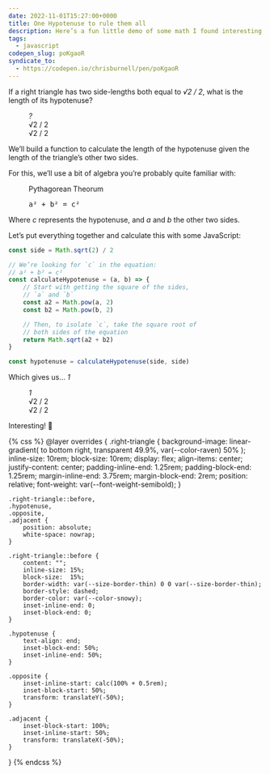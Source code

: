 ```yaml
---
date: 2022-11-01T15:27:00+0000
title: One Hypotenuse to rule them all
description: Here’s a fun little demo of some math I found interesting.
tags:
  - javascript
codepen_slug: poKgaoR
syndicate_to:
  - https://codepen.io/chrisburnell/pen/poKgaoR
---
```


If a right triangle has two side-lengths both equal to <var>√2 / 2</var>, what is the length of its hypotenuse?

<figure aria-hidden="true">
    <div class="right-triangle">
        <div class="hypotenuse  gamma"><var>?</var></div>
        <div class="opposite">√2 / 2</div>
        <div class="adjacent">√2 / 2</div>
    </div>
</figure>

We’ll build a function to calculate the length of the hypotenuse given the length of the triangle’s other two sides.

For this, we’ll use a bit of algebra you’re probably quite familiar with:

<figure>
    <p>Pythagorean Theorum</p>
    <p><samp class="delta">a² + b² = c²</samp></p>
</figure>

Where <var>c</var> represents the hypotenuse, and <var>a</var> and <var>b</var> the other two sides.

Let’s put everything together and calculate this with some JavaScript:

```js
const side = Math.sqrt(2) / 2

// We’re looking for `c` in the equation:
// a² + b² = c²
const calculateHypotenuse = (a, b) => {
	// Start with getting the square of the sides,
	// `a` and `b`
	const a2 = Math.pow(a, 2)
	const b2 = Math.pow(b, 2)

	// Then, to isolate `c`, take the square root of
	// both sides of the equation
	return Math.sqrt(a2 + b2)
}

const hypotenuse = calculateHypotenuse(side, side)
```

Which gives us… <var>1</var>

<figure aria-hidden="true">
    <div class="right-triangle">
        <div class="hypotenuse  gamma"><var>1</var></div>
        <div class="opposite">√2 / 2</div>
        <div class="adjacent">√2 / 2</div>
    </div>
</figure>

Interesting! 🤔

{% css %}
@layer overrides {
    .right-triangle {
        background-image:
            linear-gradient(
                to bottom right,
                transparent 49.9%,
                var(--color-raven) 50%
            );
        inline-size: 10rem;
        block-size:  10rem;
        display: flex;
        align-items: center;
        justify-content: center;
        padding-inline-end: 1.25rem;
        padding-block-end:  1.25rem;
        margin-inline-end: 3.75rem;
        margin-block-end: 2rem;
        position: relative;
        font-weight: var(--font-weight-semibold);
    }

    .right-triangle::before,
    .hypotenuse,
    .opposite,
    .adjacent {
        position: absolute;
        white-space: nowrap;
    }

    .right-triangle::before {
        content: "";
        inline-size: 15%;
        block-size:  15%;
        border-width: var(--size-border-thin) 0 0 var(--size-border-thin);
        border-style: dashed;
        border-color: var(--color-snowy);
        inset-inline-end: 0;
        inset-block-end: 0;
    }

    .hypotenuse {
        text-align: end;
        inset-block-end: 50%;
        inset-inline-end: 50%;
    }

    .opposite {
        inset-inline-start: calc(100% + 0.5rem);
        inset-block-start: 50%;
        transform: translateY(-50%);
    }

    .adjacent {
        inset-block-start: 100%;
        inset-inline-start: 50%;
        transform: translateX(-50%);
    }
}
{% endcss %}
